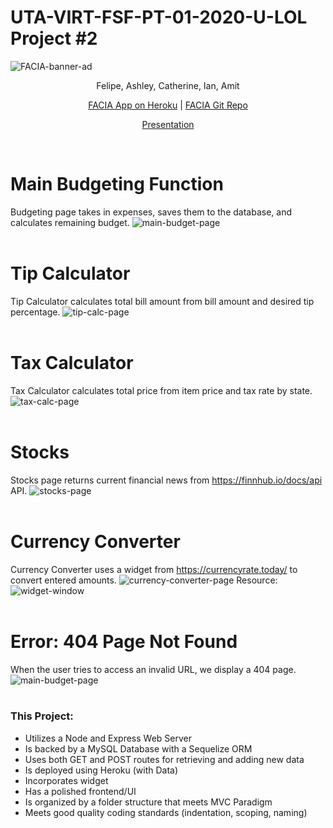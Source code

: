 

# UTA-VIRT-FSF-PT-01-2020-U-LOL Project #2

![FACIA-banner-ad](/public/assets/images/bannerAd_FACIA.png)

<div align="center">Felipe, Ashley, Catherine, Ian, Amit</div>

<div align="center">

[FACIA App on Heroku](https://pr0ject-2.herokuapp.com/)   |   [FACIA Git Repo](https://github.com/zibrahim2046/Project2)

[Presentation](https://docs.google.com/presentation/d/11XIXUa12HQBzGGCEjEBGNB6v8zZXg0ODZb5UhqJjr0M/edit#slide=id.p1)


</br>


</div>

# Main Budgeting Function
Budgeting page takes in expenses, saves them to the database, and calculates remaining budget.
![main-budget-page](public/assets/images/MainBudget-page.png)
</br></br>

# Tip Calculator
Tip Calculator calculates total bill amount from bill amount and desired tip percentage.
![tip-calc-page](public/assets/images/TipCalculator-page.png)
</br></br>

# Tax Calculator
Tax Calculator calculates total price from item price and tax rate by state.
![tax-calc-page](public/assets/images/TaxCalculator-page.png)
</br></br>

# Stocks
Stocks page returns current financial news from https://finnhub.io/docs/api API.
![stocks-page](public/assets/images/Stocks-page.png)
</br></br>

# Currency Converter
Currency Converter uses a widget from https://currencyrate.today/ to convert entered amounts.
![currency-converter-page](public/assets/images/CurrencyConverter-page.png)
Resource:
![widget-window](public/assets/images/widget-window.png)
</br></br>

# Error: 404 Page Not Found
When the user tries to access an invalid URL, we display a 404 page.
![main-budget-page](public/assets/images/Error404-page.png)
</br></br>

### This Project:
* Utilizes a Node and Express Web Server
* Is backed by a MySQL Database with a Sequelize ORM
* Uses both GET and POST routes for retrieving and adding new data
* Is deployed using Heroku (with Data)
* Incorporates widget
* Has a polished frontend/UI
* Is organized by a folder structure that meets MVC Paradigm
* Meets good quality coding standards (indentation, scoping, naming)